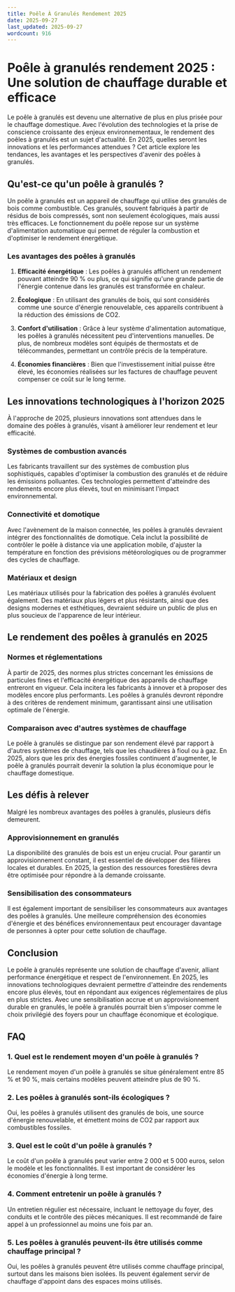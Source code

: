 ```yaml
---
title: Poêle À Granulés Rendement 2025
date: 2025-09-27
last_updated: 2025-09-27
wordcount: 916
---
```


# Poêle à granulés rendement 2025 : Une solution de chauffage durable et efficace

Le poêle à granulés est devenu une alternative de plus en plus prisée pour le chauffage domestique. Avec l'évolution des technologies et la prise de conscience croissante des enjeux environnementaux, le rendement des poêles à granulés est un sujet d'actualité. En 2025, quelles seront les innovations et les performances attendues ? Cet article explore les tendances, les avantages et les perspectives d'avenir des poêles à granulés.

## Qu'est-ce qu'un poêle à granulés ?

Un poêle à granulés est un appareil de chauffage qui utilise des granulés de bois comme combustible. Ces granulés, souvent fabriqués à partir de résidus de bois compressés, sont non seulement écologiques, mais aussi très efficaces. Le fonctionnement du poêle repose sur un système d'alimentation automatique qui permet de réguler la combustion et d'optimiser le rendement énergétique.

### Les avantages des poêles à granulés

1. **Efficacité énergétique** : Les poêles à granulés affichent un rendement pouvant atteindre 90 % ou plus, ce qui signifie qu'une grande partie de l'énergie contenue dans les granulés est transformée en chaleur.
   
2. **Écologique** : En utilisant des granulés de bois, qui sont considérés comme une source d'énergie renouvelable, ces appareils contribuent à la réduction des émissions de CO2.

3. **Confort d'utilisation** : Grâce à leur système d'alimentation automatique, les poêles à granulés nécessitent peu d'interventions manuelles. De plus, de nombreux modèles sont équipés de thermostats et de télécommandes, permettant un contrôle précis de la température.

4. **Économies financières** : Bien que l'investissement initial puisse être élevé, les économies réalisées sur les factures de chauffage peuvent compenser ce coût sur le long terme.

## Les innovations technologiques à l'horizon 2025

À l'approche de 2025, plusieurs innovations sont attendues dans le domaine des poêles à granulés, visant à améliorer leur rendement et leur efficacité.

### Systèmes de combustion avancés

Les fabricants travaillent sur des systèmes de combustion plus sophistiqués, capables d'optimiser la combustion des granulés et de réduire les émissions polluantes. Ces technologies permettent d'atteindre des rendements encore plus élevés, tout en minimisant l'impact environnemental.

### Connectivité et domotique

Avec l'avènement de la maison connectée, les poêles à granulés devraient intégrer des fonctionnalités de domotique. Cela inclut la possibilité de contrôler le poêle à distance via une application mobile, d'ajuster la température en fonction des prévisions météorologiques ou de programmer des cycles de chauffage.

### Matériaux et design

Les matériaux utilisés pour la fabrication des poêles à granulés évoluent également. Des matériaux plus légers et plus résistants, ainsi que des designs modernes et esthétiques, devraient séduire un public de plus en plus soucieux de l'apparence de leur intérieur.

## Le rendement des poêles à granulés en 2025

### Normes et réglementations

À partir de 2025, des normes plus strictes concernant les émissions de particules fines et l'efficacité énergétique des appareils de chauffage entreront en vigueur. Cela incitera les fabricants à innover et à proposer des modèles encore plus performants. Les poêles à granulés devront répondre à des critères de rendement minimum, garantissant ainsi une utilisation optimale de l'énergie.

### Comparaison avec d'autres systèmes de chauffage

Le poêle à granulés se distingue par son rendement élevé par rapport à d'autres systèmes de chauffage, tels que les chaudières à fioul ou à gaz. En 2025, alors que les prix des énergies fossiles continuent d'augmenter, le poêle à granulés pourrait devenir la solution la plus économique pour le chauffage domestique.

## Les défis à relever

Malgré les nombreux avantages des poêles à granulés, plusieurs défis demeurent. 

### Approvisionnement en granulés

La disponibilité des granulés de bois est un enjeu crucial. Pour garantir un approvisionnement constant, il est essentiel de développer des filières locales et durables. En 2025, la gestion des ressources forestières devra être optimisée pour répondre à la demande croissante.

### Sensibilisation des consommateurs

Il est également important de sensibiliser les consommateurs aux avantages des poêles à granulés. Une meilleure compréhension des économies d'énergie et des bénéfices environnementaux peut encourager davantage de personnes à opter pour cette solution de chauffage.

## Conclusion

Le poêle à granulés représente une solution de chauffage d'avenir, alliant performance énergétique et respect de l'environnement. En 2025, les innovations technologiques devraient permettre d'atteindre des rendements encore plus élevés, tout en répondant aux exigences réglementaires de plus en plus strictes. Avec une sensibilisation accrue et un approvisionnement durable en granulés, le poêle à granulés pourrait bien s'imposer comme le choix privilégié des foyers pour un chauffage économique et écologique.

## FAQ

### 1. Quel est le rendement moyen d'un poêle à granulés ?

Le rendement moyen d'un poêle à granulés se situe généralement entre 85 % et 90 %, mais certains modèles peuvent atteindre plus de 90 %.

### 2. Les poêles à granulés sont-ils écologiques ?

Oui, les poêles à granulés utilisent des granulés de bois, une source d'énergie renouvelable, et émettent moins de CO2 par rapport aux combustibles fossiles.

### 3. Quel est le coût d'un poêle à granulés ?

Le coût d'un poêle à granulés peut varier entre 2 000 et 5 000 euros, selon le modèle et les fonctionnalités. Il est important de considérer les économies d'énergie à long terme.

### 4. Comment entretenir un poêle à granulés ?

Un entretien régulier est nécessaire, incluant le nettoyage du foyer, des conduits et le contrôle des pièces mécaniques. Il est recommandé de faire appel à un professionnel au moins une fois par an.

### 5. Les poêles à granulés peuvent-ils être utilisés comme chauffage principal ?

Oui, les poêles à granulés peuvent être utilisés comme chauffage principal, surtout dans les maisons bien isolées. Ils peuvent également servir de chauffage d'appoint dans des espaces moins utilisés.